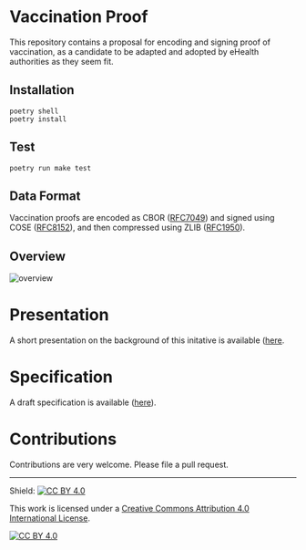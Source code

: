 # Vaccination Proof

This repository contains a proposal for encoding and signing proof of vaccination, as a candidate to be adapted and adopted by eHealth authorities as they seem fit.

## Installation

    poetry shell
    poetry install


## Test

    poetry run make test


## Data Format

Vaccination proofs are encoded as CBOR ([RFC7049](https://tools.ietf.org/html/rfc7049)) and signed using COSE ([RFC8152](https://tools.ietf.org/html/rfc8152)), and then compressed using ZLIB ([RFC1950](https://tools.ietf.org/html/rfc1950)).

## Overview

![overview](https://github.com/kirei/vproof/raw/main/vproof_overview.png)

# Presentation

A short presentation on the background of this initative is available ([here](https://github.com/kirei/vproof/blob/main/vproof-preso.pdf).


# Specification

A draft specification is available ([here](https://github.com/kirei/vproof/blob/main/vproof_spec.md)).


# Contributions

Contributions are very welcome. Please file a pull request.

_________________

Shield: [![CC BY 4.0][cc-by-shield]][cc-by]

This work is licensed under a
[Creative Commons Attribution 4.0 International License][cc-by].

[![CC BY 4.0][cc-by-image]][cc-by]

[cc-by]: http://creativecommons.org/licenses/by/4.0/
[cc-by-image]: https://i.creativecommons.org/l/by/4.0/88x31.png
[cc-by-shield]: https://img.shields.io/badge/License-CC%20BY%204.0-lightgrey.svg
